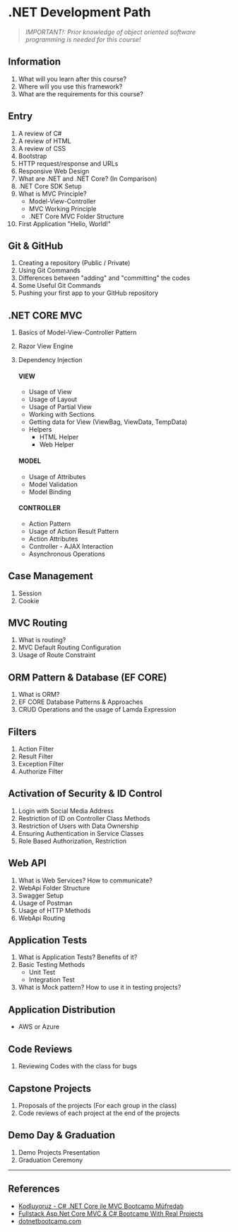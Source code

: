 # .NET Development Path
> _IMPORTANT!: Prior knowledge of object oriented software programming is needed for this course!_  

## Information
1. What will you learn after this course?
2. Where will you use this framework?
3. What are the requirements for this course?   

## Entry 
1. A review of C#
2. A review of HTML
3. A review of CSS
4. Bootstrap
5. HTTP request/response and URLs
6. Responsive Web Design
7. What are .NET and .NET Core? (In Comparison)
8. .NET Core SDK Setup
9. What is MVC Principle?
    - Model-View-Controller
    - MVC Working Principle
    - .NET Core MVC Folder Structure
10. First Application "Hello, World!"  

## Git & GitHub 
1. Creating a repository (Public / Private)
2. Using Git Commands
3. Differences between "adding" and "committing" the codes
4. Some Useful Git Commands
5. Pushing your first app to your GitHub repository  

## .NET CORE MVC
1. Basics of Model-View-Controller Pattern
2. Razor View Engine
3. Dependency Injection  

    #### VIEW
    - Usage of View
    - Usage of Layout
    - Usage of Partial View
    - Working with Sections
    - Getting data for View (ViewBag, ViewData, TempData)
    - Helpers
        - HTML Helper
        - Web Helper  

    #### MODEL 
    - Usage of Attributes
    - Model Validation
    - Model Binding

    #### CONTROLLER
    - Action Pattern
    - Usage of Action Result Pattern
    - Action Attributes
    - Controller - AJAX Interaction
    - Asynchronous Operations

## Case Management
1. Session
2. Cookie  

## MVC Routing
1. What is routing?
2. MVC Default Routing Configuration
3. Usage of Route Constraint   

## ORM Pattern & Database (EF CORE)
1. What is ORM?
2. EF CORE Database Patterns & Approaches
3. CRUD Operations and the usage of Lamda Expression  

## Filters
1. Action Filter
2. Result Filter
3. Exception Filter
4. Authorize Filter  

## Activation of Security & ID Control
1. Login with Social Media Address
2. Restriction of ID on Controller Class Methods
3. Restriction of Users with Data Ownership
4. Ensuring Authentication in Service Classes
5. Role Based Authorization, Restriction  

## Web API
1. What is Web Services? How to communicate?
2. WebApi Folder Structure
3. Swagger Setup
4. Usage of Postman
5. Usage of HTTP Methods
6. WebApi Routing  

## Application Tests
1. What is Application Tests? Benefits of it?
2. Basic Testing Methods
    - Unit Test
    - Integration Test
3. What is Mock pattern? How to use it in testing projects?  

## Application Distribution
- AWS or Azure   

## Code Reviews
1. Reviewing Codes with the class for bugs  

## Capstone Projects 
1. Proposals of the projects (For each group in the class)
2. Code reviews of each project at the end of the projects   

## Demo Day & Graduation
1. Demo Projects Presentation
2. Graduation Ceremony   





---
## References 
- [Kodluyoruz - C# .NET Core ile MVC Bootcamp Müfredatı](https://www.kodluyoruz.org/bootcamp/bursa-eskisehir-bilecik-c-net-core-ile-mvc-bootcamp)
- [Fullstack Asp.Net Core MVC & C# Bootcamp With Real Projects](https://www.udemy.com/course/fullstack-aspnet-core-mvc-and-c-bootcamp-with-real-project/?utm_source=adwords&utm_medium=udemyads&utm_campaign=DSA_Catchall_la.EN_cc.ROW&utm_content=deal4584&utm_term=_._ag_88010211481_._ad_437497337007_._kw__._de_c_._dm__._pl__._ti_dsa-406594358574_._li_9056745_._pd__._&matchtype=b&gclid=CjwKCAiAg8OBBhA8EiwAlKw3kmChULMEyWhA8SNymprsKmY5_ACrukb44Z0vYGViB2O1bgrIcHUCAxoCXncQAvD_BwE)
- [dotnetbootcamp.com](https://www.dotnetbootcamp.com/)
